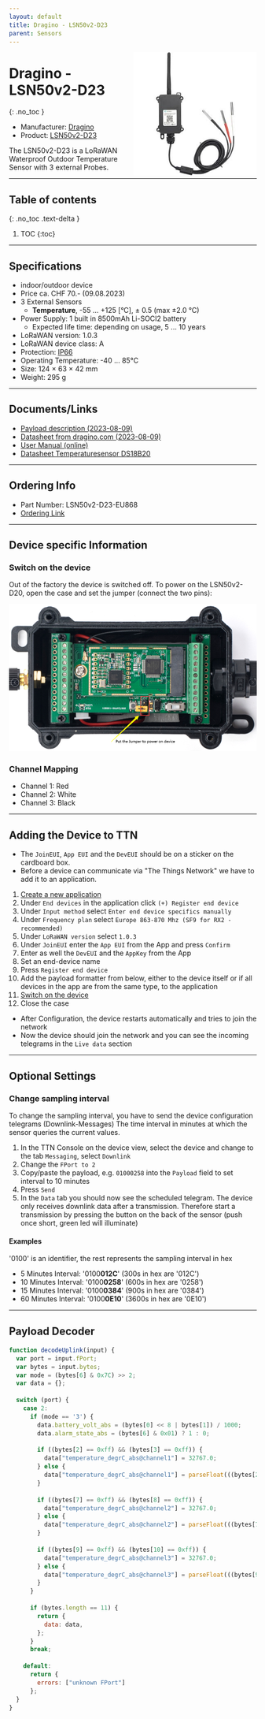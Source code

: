 ```yaml
---
layout: default
title: Dragino - LSN50v2-D23
parent: Sensors
---
```


<img src="https://github.com/hslu-ige-laes/lora-devices-ttn/raw/master/docs/sensors/dragino-lsn50v2-d23_01.jpg" width="250" align="right">

# Dragino - LSN50v2-D23
{: .no_toc }

- Manufacturer: <a href="https://www.dragino.com/" target="_blank">Dragino</a>
- Product: <a href="https://www.dragino.com/products/temperature-humidity-sensor/item/193-lsn50v2-d23.html" target="_blank">LSN50v2-D23</a>

The LSN50v2-D23 is a LoRaWAN Waterproof Outdoor Temperature Sensor with 3 external Probes.

---

## Table of contents
{: .no_toc .text-delta }

1. TOC
{:toc}

---

## Specifications

- indoor/outdoor device
- Price ca. CHF 70.- (09.08.2023)
- 3 External Sensors
  - **Temperature**, -55 ... +125 [°C], ± 0.5 (max ±2.0 °C)
- Power Supply: 1 built in 8500mAh Li-SOCI2 battery
  - Expected life time: depending on usage, 5 ... 10 years
- LoRaWAN version: 1.0.3
- LoRaWAN device class: A
- Protection: [IP66](https://en.wikipedia.org/wiki/IP_Code)
- Operating Temperature: -40 ... 85°C
- Size: 124 × 63 × 42 mm
- Weight: 295 g

---

## Documents/Links
- [Payload description (2023-08-09)](https://github.com/hslu-ige-laes/lora-devices-ttn/raw/master/docs/sensors/dragino-lsn50v2-d23_04.txt)
- [Datasheet from dragino.com (2023-08-09)](https://github.com/hslu-ige-laes/lora-devices-ttn/raw/master/docs/sensors/dragino-lsn50v2-d23_03.pdf)
- [User Manual (online)](http://wiki.dragino.com/xwiki/bin/view/Main/User%20Manual%20for%20LoRaWAN%20End%20Nodes/LSN50v2-D20-D22-D23%20LoRaWAN%20Temperature%20Sensor%20User%20Manual)
- [Datasheet Temperaturesensor DS18B20](https://github.com/hslu-ige-laes/lora-devices-ttn/raw/master/docs/sensors/dragino-lsn50v2-d23_02.pdf)

---

## Ordering Info
- Part Number: LSN50v2-D23-EU868
- [Ordering Link](https://www.bastelgarage.ch/lsn50v2-d23-lorawan-3-kanal-temperatursensor-node-868mhz?search=lsn50%20v2)

---

## Device specific Information

### Switch on the device
Out of the factory the device is switched off. To power on the LSN50v2-D20, open the case and set the jumper (connect the two pins):

![Switching between active and sleep mode (switch off / on, reset)](https://github.com/hslu-ige-laes/lora-devices-ttn/raw/master/docs/sensors/dragino-lsn50v2-d23_05.png "Power on the LSN50v2-D20")

### Channel Mapping
- Channel 1: Red
- Channel 2: White
- Channel 3: Black

---

## Adding the Device to TTN
- The `JoinEUI`, `App EUI` and the `DevEUI` should be on a sticker on the cardboard box.
- Before a device can communicate via "The Things Network" we have to add it to an application.<br>

1. [Create a new application](https://hslu-ige-laes.github.io/lora-devices-ttn/docs/getting_started#create-a-new-application)
2. Under `End devices` in the application click `(+) Register end device`
3. Under `Input method` select `Enter end device specifics manually`
4. Under `Frequency plan` select `Europe 863-870 Mhz (SF9 for RX2 - recommended)`
5. Under `LoRaWAN version` select `1.0.3`
5. Under `JoinEUI` enter the `App EUI` from the App and press `Confirm`
6. Enter as well the `DevEUI` and the `AppKey` from the App
7. Set an end-device name
8. Press `Register end device`
9. Add the payload formatter from below, either to the device itself or if all devices in the app are from the same type, to the application
10. [Switch on the device](https://hslu-ige-laes.github.io/lora-devices-ttn/docs/dragino-lsn50v2-d23#switch-on-the-device)
11. Close the case

- After Configuration, the device restarts automatically and tries to join the network
- Now the device should join the network and you can see the incoming telegrams in the `Live data` section

---

## Optional Settings

### Change sampling interval
To change the sampling interval, you have to send the device configuration telegrams (Downlink-Messages)
The time interval in minutes at which the sensor queries the current values.

1. In the TTN Console on the device view, select the device and change to the tab `Messaging`, select `Downlink`
2. Change the `FPort to 2`
3. Copy/paste the payload, e.g. `01000258` into the `Payload` field to set interval to 10 minutes
4. Press `Send`
5. In the `Data` tab you should now see the scheduled telegram. The device only receives downlink data after a transmission. Therefore start a transmission by pressing the button on the back of the sensor (push once short, green led will illuminate)

#### Examples
'0100' is an identifier, the rest represents the sampling interval in hex

-	5 Minutes Interval:  '0100**012C**' (300s in hex are '012C')
-	10 Minutes Interval:  '0100**0258**' (600s in hex are '0258')
-	15 Minutes Interval: '0100**0384**' (900s in hex are '0384')
-	60 Minutes Interval: '0100**0E10**' (3600s in hex are '0E10')

---

## Payload Decoder

```javascript
function decodeUplink(input) {
  var port = input.fPort;
  var bytes = input.bytes;
  var mode = (bytes[6] & 0x7C) >> 2;
  var data = {};

  switch (port) {
    case 2:
      if (mode == '3') {
        data.battery_volt_abs = (bytes[0] << 8 | bytes[1]) / 1000;
        data.alarm_state_abs = (bytes[6] & 0x01) ? 1 : 0;

        if ((bytes[2] == 0xff) && (bytes[3] == 0xff)) {
          data["temperature_degrC_abs@channel1"] = 32767.0;
        } else {
          data["temperature_degrC_abs@channel1"] = parseFloat(((bytes[2] << 24 >> 16 | bytes[3]) / 10).toFixed(1));
        }

        if ((bytes[7] == 0xff) && (bytes[8] == 0xff)) {
          data["temperature_degrC_abs@channel2"] = 32767.0;
        } else {
          data["temperature_degrC_abs@channel2"] = parseFloat(((bytes[7] << 24 >> 16 | bytes[8]) / 10).toFixed(1));
        }

        if ((bytes[9] == 0xff) && (bytes[10] == 0xff)) {
          data["temperature_degrC_abs@channel3"] = 32767.0;
        } else {
          data["temperature_degrC_abs@channel3"] = parseFloat(((bytes[9] << 24 >> 16 | bytes[10]) / 10).toFixed(1));
        }
      }

      if (bytes.length == 11) {
        return {
          data: data,
        };
      }
      break;

    default:
      return {
        errors: ["unknown FPort"]
      };
  }
}
```